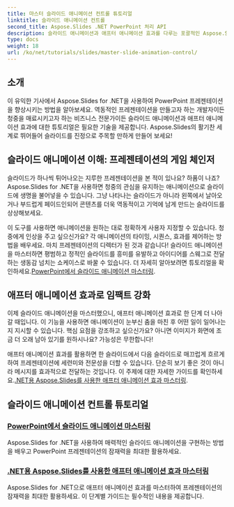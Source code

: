 ```yaml
---
title: 마스터 슬라이드 애니메이션 컨트롤 튜토리얼
linktitle: 슬라이드 애니메이션 컨트롤
second_title: Aspose.Slides .NET PowerPoint 처리 API
description: 슬라이드 애니메이션과 애프터 애니메이션 효과를 다루는 포괄적인 Aspose.Slides for .NET 튜토리얼을 통해 프레젠테이션의 잠재력을 최대한 활용하세요.
type: docs
weight: 18
url: /ko/net/tutorials/slides/master-slide-animation-control/
---
```

## 소개

이 유익한 기사에서 Aspose.Slides for .NET을 사용하여 PowerPoint 프레젠테이션을 향상시키는 방법을 알아보세요. 역동적인 프레젠테이션을 만들고자 하는 개발자이든 청중을 매료시키고자 하는 비즈니스 전문가이든 슬라이드 애니메이션과 애프터 애니메이션 효과에 대한 튜토리얼은 필요한 기술을 제공합니다. Aspose.Slides의 활기찬 세계로 뛰어들어 슬라이드를 진정으로 주목할 만하게 만들어 보세요!


## 슬라이드 애니메이션 이해: 프레젠테이션의 게임 체인저

슬라이드가 하나씩 튀어나오는 지루한 프레젠테이션을 본 적이 있나요? 하품이 나죠? Aspose.Slides for .NET을 사용하면 청중의 관심을 유지하는 애니메이션으로 슬라이드에 생명을 불어넣을 수 있습니다. 그냥 나타나는 슬라이드가 아니라 왼쪽에서 날아오거나 부드럽게 페이드인되어 콘텐츠를 더욱 역동적이고 기억에 남게 만드는 슬라이드를 상상해보세요. 

 이 도구를 사용하면 애니메이션을 원하는 대로 정확하게 사용자 지정할 수 있습니다. 청중에게 인상을 주고 싶으신가요? 각 애니메이션의 타이밍, 시퀀스, 효과를 제어하는 방법을 배우세요. 마치 프레젠테이션의 디렉터가 된 것과 같습니다! 슬라이드 애니메이션을 마스터하면 평범하고 정적인 슬라이드를 흥미를 유발하고 아이디어를 스웨그로 전달하는 생동감 넘치는 쇼케이스로 바꿀 수 있습니다. 더 자세히 알아보려면 튜토리얼을 확인하세요.[PowerPoint에서 슬라이드 애니메이션 마스터링](./slide-animation-in-power-point/).

## 애프터 애니메이션 효과로 임팩트 강화

이제 슬라이드 애니메이션을 마스터했으니, 애프터 애니메이션 효과로 한 단계 더 나아갈 때입니다. 이 기능을 사용하면 애니메이션이 눈부신 춤을 마친 후 어떤 일이 일어나는지 지시할 수 있습니다. 핵심 요점을 강조하고 싶으신가요? 아니면 이미지가 화면에 조금 더 오래 남아 있기를 원하시나요? 가능성은 무한합니다!

 애프터 애니메이션 효과를 활용하면 한 슬라이드에서 다음 슬라이드로 매끄럽게 흐르게 하여 프레젠테이션에 세련미와 전문성을 더할 수 있습니다. 단순히 보기 좋은 것이 아니라 메시지를 효과적으로 전달하는 것입니다. 이 주제에 대한 자세한 가이드를 확인하세요.[.NET용 Aspose.Slides를 사용한 애프터 애니메이션 효과 마스터링](./control-after-animation-effects/). 

## 슬라이드 애니메이션 컨트롤 튜토리얼
### [PowerPoint에서 슬라이드 애니메이션 마스터링](./slide-animation-in-power-point/)
Aspose.Slides for .NET을 사용하여 매력적인 슬라이드 애니메이션을 구현하는 방법을 배우고 PowerPoint 프레젠테이션의 잠재력을 최대한 활용하세요.
### [.NET용 Aspose.Slides를 사용한 애프터 애니메이션 효과 마스터링](./control-after-animation-effects/)
Aspose.Slides for .NET으로 애프터 애니메이션 효과를 마스터하여 프레젠테이션의 잠재력을 최대한 활용하세요. 이 단계별 가이드는 필수적인 내용을 제공합니다.